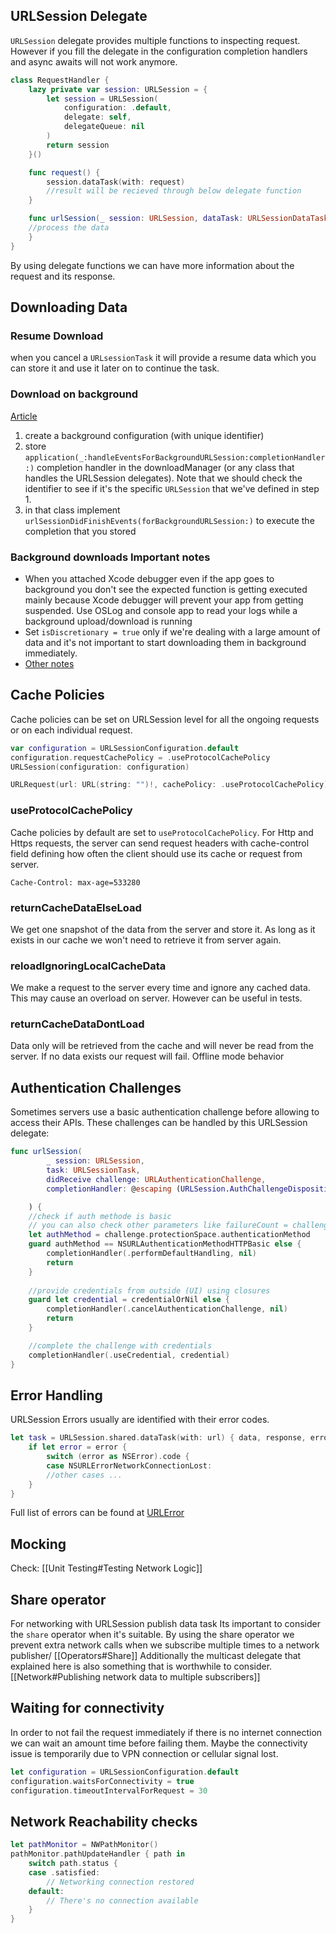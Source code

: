 ## URLSession Delegate
`URLSession` delegate provides multiple functions to inspecting request.
However if you fill the delegate in the configuration completion handlers and async awaits will not work anymore.
```Swift
class RequestHandler {
	lazy private var session: URLSession = {
        let session = URLSession(
            configuration: .default,
            delegate: self,
            delegateQueue: nil
        )
        return session
    }()

	func request() {
		session.dataTask(with: request)
		//result will be recieved through below delegate function
	}

	func urlSession(_ session: URLSession, dataTask: URLSessionDataTask, didReceive data: Data) {
	//process the data
	}
}
```
By using delegate functions we can have more information about the request and its response.
##  Downloading Data
### Resume Download
when you cancel a `URLsessionTask` it will provide a resume data which you can store it and use it later on to continue the task.
### Download on background
[Article](https://developer.apple.com/documentation/foundation/url_loading_system/downloading_files_in_the_background)
1) create a background configuration (with unique identifier)
2) store `application(_:handleEventsForBackgroundURLSession:completionHandler:)` completion handler in the downloadManager (or any class that handles the URLSession delegates). Note that we should check the identifier to see if it's the specific `URLSession` that we've defined in step 1.
3) in that class implement `urlSessionDidFinishEvents(forBackgroundURLSession:)` to execute the completion that you stored
### Background downloads Important notes
* When you attached Xcode debugger even if the app goes to background you don't see the expected function is getting executed mainly because Xcode debugger will prevent your app from getting suspended. Use OSLog and console app to read your logs while a background upload/download is running
* Set `isDiscretionary = true` only if we're dealing with a large amount of data and it's not important to start downloading them in background immediately.
* [Other notes](https://www.avanderlee.com/swift/urlsession-common-pitfalls-with-background-download-upload-tasks/)
## Cache Policies
Cache policies can be set on URLSession level for all the ongoing requests or on each individual request.
```Swift
var configuration = URLSessionConfiguration.default
configuration.requestCachePolicy = .useProtocolCachePolicy
URLSession(configuration: configuration)

URLRequest(url: URL(string: "")!, cachePolicy: .useProtocolCachePolicy)
```
### useProtocolCachePolicy
Cache policies by default are set to `useProtocolCachePolicy`. For Http and Https requests, the server can send request headers with cache-control field defining how often the client should use its cache or request from server.
```
Cache-Control: max-age=533280
```
### returnCacheDataElseLoad
We get one snapshot of the data from the server and store it. As long as it exists in our cache we won't need to retrieve it from server again.
### reloadIgnoringLocalCacheData
We make a request to the server every time and ignore any cached data. This may cause an overload on server. However can be useful in tests.
### returnCacheDataDontLoad
Data only will be retrieved from the cache and will never be read from the server. If no data exists our request will fail. Offline mode behavior
## Authentication Challenges
Sometimes servers use a basic authentication challenge before allowing to access their APIs. These challenges can be handled by this URLSession delegate:
```Swift
func urlSession(
        _ session: URLSession,
        task: URLSessionTask,
        didReceive challenge: URLAuthenticationChallenge,
        completionHandler: @escaping (URLSession.AuthChallengeDisposition, URLCredential?) -> Void

    ) {
    //check if auth methode is basic
    // you can also check other parameters like failureCount = challenge.previousFailureCount
    let authMethod = challenge.protectionSpace.authenticationMethod
	guard authMethod == NSURLAuthenticationMethodHTTPBasic else {
	    completionHandler(.performDefaultHandling, nil)
	    return
	}
	
	//provide credentials from outside (UI) using closures
	guard let credential = credentialOrNil else {
	    completionHandler(.cancelAuthenticationChallenge, nil)
	    return
	}

	//complete the challenge with credentials
	completionHandler(.useCredential, credential)
}
```
## Error Handling
URLSession Errors usually are identified with their error codes.
```Swift
let task = URLSession.shared.dataTask(with: url) { data, response, error in  
    if let error = error {  
        switch (error as NSError).code {  
        case NSURLErrorNetworkConnectionLost:  
		//other cases ...  
    }  
}
```
Full list of errors can be found at [URLError](https://developer.apple.com/documentation/foundation/urlerror)
## Mocking
Check: [[Unit Testing#Testing Network Logic]]
## Share operator
For networking with URLSession publish data task Its important to consider the `share` operator when it's suitable. By using the share operator we prevent extra network calls when we subscribe multiple times to a network publisher/
[[Operators#Share]]
Additionally the multicast delegate that explained here is also something that is worthwhile to consider.
[[Network#Publishing network data to multiple subscribers]]

## Waiting for connectivity
In order to not fail the request immediately if there is no internet connection we can wait an amount time before failing them. Maybe the connectivity issue is temporarily due to VPN connection or cellular signal lost.
```Swift
let configuration = URLSessionConfiguration.default
configuration.waitsForConnectivity = true
configuration.timeoutIntervalForRequest = 30
```
## Network Reachability checks
```swift
let pathMonitor = NWPathMonitor()
pathMonitor.pathUpdateHandler { path in
    switch path.status {
    case .satisfied:
        // Networking connection restored
    default:
        // There's no connection available
    }
}
```
